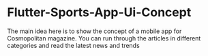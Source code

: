 # Flutter-Sports-App-Ui-Concept
The main idea here is to show the concept of a mobile app for Cosmopolitan magazine. You can run through the articles in different categories and read the latest news and trends

